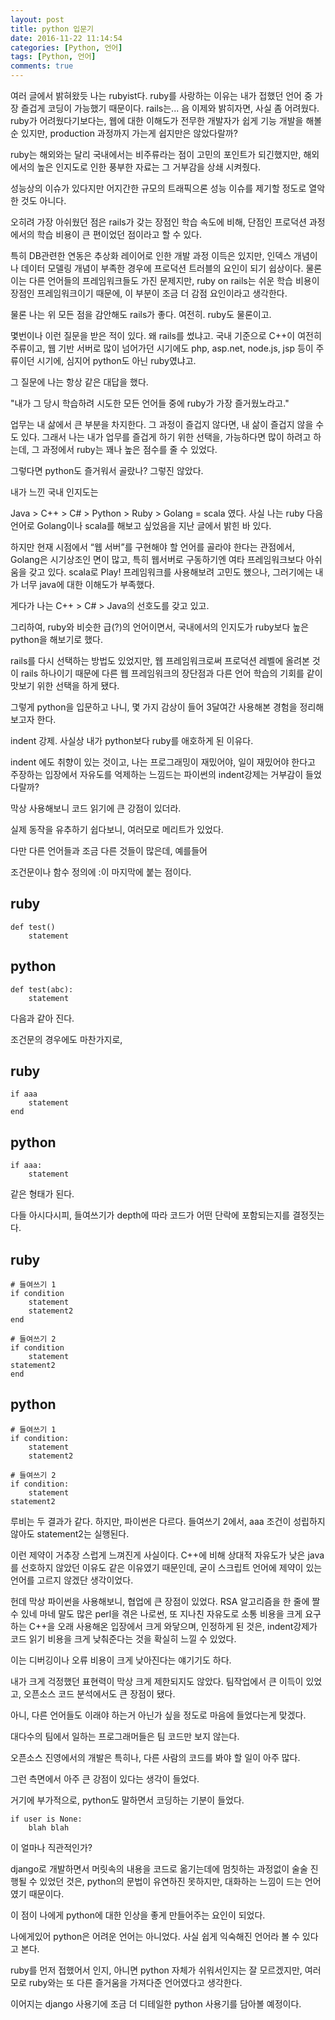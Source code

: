 ```yaml
---
layout: post
title: python 입문기
date: 2016-11-22 11:14:54
categories: [Python, 언어]
tags: [Python, 언어]
comments: true
---
```


여러 글에서 밝혀왔듯 나는 rubyist다. ruby를 사랑하는 이유는 내가 접했던 언어 중 가장 즐겁게 코딩이 가능했기 때문이다. rails는... 음 이제와 밝히자면, 사실 좀 어려웠다.
ruby가 어려웠다기보다는, 웹에 대한 이해도가 전무한 개발자가 쉽게 기능 개발을 해볼 순 있지만, production 과정까지 가는게 쉽지만은 않았다랄까?

ruby는 해외와는 달리 국내에서는 비주류라는 점이 고민의 포인트가 되긴했지만, 해외에서의 높은 인지도로 인한 풍부한 자료는 그 거부감을 상쇄 시켜줬다.

성능상의 이슈가 있다지만 어지간한 규모의 트래픽으론 성능 이슈를 제기할 정도로 열악한 것도 아니다.

오히려 가장 아쉬웠던 점은 rails가 갖는 장점인 학습 속도에 비해, 단점인 프로덕션 과정에서의 학습 비용이 큰 편이었던 점이라고 할 수 있다.

특히 DB관련한 연동은 추상화 레이어로 인한 개발 과정 이득은 있지만, 인덱스 개념이나 데이터 모델링 개념이 부족한 경우에 프로덕션 트러블의 요인이 되기 쉽상이다. 물론 이는 다른 언어들의 프레임워크들도 가진 문제지만, ruby on rails는 쉬운 학습 비용이 장점인 프레임워크이기 때문에, 이 부분이 조금 더 감점 요인이라고 생각한다.


물론 나는 위 모든 점을 감안해도 rails가 좋다. 여전히.
ruby도 물론이고.

몇번이나 이런 질문을 받은 적이 있다. 왜 rails를 썼냐고.
국내 기준으로 C++이 여전히 주류이고, 웹 기반 서버로 많이 넘어가던 시기에도 php, asp.net, node.js, jsp 등이 주류이던 시기에, 심지어 python도 아닌 ruby였냐고.

그 질문에 나는 항상 같은 대답을 했다.

"내가 그 당시 학습하려 시도한 모든 언어들 중에 ruby가 가장 즐거웠노라고."

업무는 내 삶에서 큰 부분을 차지한다.
그 과정이 즐겁지 않다면, 내 삶이 즐겁지 않을 수 도 있다.
그래서 나는 내가 업무를 즐겁게 하기 위한 선택을, 가능하다면 많이 하려고 하는데, 그 과정에서 ruby는 꽤나 높은 점수를 줄 수 있었다.

그렇다면 python도 즐거워서 골랐나?
그렇진 않았다.

내가 느낀 국내 인지도는

Java > C++ > C# > Python > Ruby > Golang = scala 였다.
사실 나는 ruby 다음 언어로 Golang이나 scala를 해보고 싶었음을 지난 글에서 밝힌 바 있다.

하지만 현재 시점에서 “웹 서버”를 구현해야 할 언어를 골라야 한다는 관점에서, Golang은 시기상조인 면이 많고, 특히 웹서버로 구동하기엔 여타 프레임워크보다 아쉬움을 갖고 있다.
scala로 Play! 프레임워크를 사용해보려 고민도 했으나, 그러기에는 내가 너무 java에 대한 이해도가 부족했다.

게다가 나는 C++ > C# > Java의 선호도를 갖고 있고.


그리하여, ruby와 비슷한 급(?)의 언어이면서, 국내에서의 인지도가 ruby보다 높은 python을 해보기로 했다.

rails를 다시 선택하는 방법도 있었지만, 웹 프레임워크로써 프로덕션 레벨에 올려본 것이 rails 하나이기 때문에 다른 웹 프레임워크의 장단점과 다른 언어 학습의 기회를 같이 맛보기 위한 선택을 하게 됐다.


그렇게 python을 입문하고 나니, 몇 가지 감상이 들어 3달여간 사용해본 경험을 정리해보고자 한다.


indent 강제.
사실상 내가 python보다 ruby를 애호하게 된 이유다.

indent 에도 취향이 있는 것이고, 나는 프로그래밍이 재밌어야, 일이 재밌어야 한다고 주장하는 입장에서 자유도를 억제하는 느낌드는 파이썬의 indent강제는 거부감이 들었다랄까?

막상 사용해보니 코드 읽기에 큰 강점이 있더라.

실제 동작을 유추하기 쉽다보니, 여러모로 메리트가 있었다.

다만 다른 언어들과 조금 다른 것들이 많은데, 예를들어

조건문이나 함수 정의에 :이 마지막에 붙는 점이다.

## ruby

    def test()
        statement

## python

    def test(abc):
        statement

다음과 같아 진다.

조건문의 경우에도 마찬가지로,

## ruby

    if aaa
        statement
    end

## python

    if aaa:
        statement

같은 형태가 된다.


다들 아시다시피, 들여쓰기가 depth에 따라 코드가 어떤 단락에 포함되는지를 결정짓는다.

## ruby

    # 들여쓰기 1
    if condition
        statement
        statement2
    end

    # 들여쓰기 2
    if condition
        statement
    statement2
    end

## python

    # 들여쓰기 1
    if condition:
        statement
        statement2

    # 들여쓰기 2
    if condition:
        statement
    statement2


루비는 두 결과가 같다.
하지만, 파이썬은 다르다. 들여쓰기 2에서, aaa 조건이 성립하지 않아도 statement2는 실행된다.


이런 제약이 거추장 스럽게 느껴진게 사실이다.
C++에 비해 상대적 자유도가 낮은 java를 선호하지 않았던 이유도 같은 이유였기 때문인데, 굳이 스크립트 언어에 제약이 있는 언어를 고르지 않겠단 생각이었다.

헌데 막상 파이썬을 사용해보니, 협업에 큰 장점이 있었다.
RSA 알고리즘을 한 줄에 짤 수 있네 마네 말도 많은 perl을 겪은 나로썬, 또 지나친 자유도로 소통 비용을 크게 요구하는 C++을 오래 사용해온 입장에서 크게 와닿으며, 인정하게 된 것은, indent강제가 코드 읽기 비용을 크게 낮춰준다는 것을 확실히 느낄 수 있었다.

이는 디버깅이나 오류 비용이 크게 낮아진다는 얘기기도 하다.

내가 크게 걱정했던 표현력이 막상 크게 제한되지도 않았다.
팀작업에서 큰 이득이 있었고, 오픈소스 코드 분석에서도 큰 장점이 됐다.

아니, 다른 언어들도 이래야 하는거 아닌가 싶을 정도로 마음에 들었다는게 맞겠다.

대다수의 팀에서 일하는 프로그래머들은 팀 코드만 보지 않는다.

오픈소스 진영에서의 개발은 특히나, 다른 사람의 코드를 봐야 할 일이 아주 많다.

그런 측면에서 아주 큰 강점이 있다는 생각이 들었다.



거기에 부가적으로, python도 말하면서 코딩하는 기분이 들었다.

    if user is None:
        blah blah

이 얼마나 직관적인가?

django로 개발하면서 머릿속의 내용을 코드로 옮기는데에 멈칫하는 과정없이 술술 진행될 수 있었던 것은, python의 문법이 유연하진 못하지만, 대화하는 느낌이 드는 언어였기 때문이다.

이 점이 나에게 python에 대한 인상을 좋게 만들어주는 요인이 되었다.


나에게있어 python은 어려운 언어는 아니었다.
사실 쉽게 익숙해진 언어라 볼 수 있다고 본다.


ruby를 먼저 접했어서 인지, 아니면 python 자체가 쉬워서인지는 잘 모르겠지만, 여러모로 ruby와는 또 다른 즐거움을 가져다준 언어였다고 생각한다.


이어지는 django 사용기에 조금 더 디테일한 python 사용기를 담아볼 예정이다.